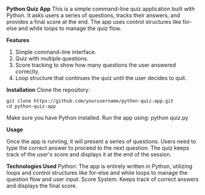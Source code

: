 **Python Quiz App**
This is a simple command-line quiz application built with Python. It asks users a series of questions, tracks their answers, and provides a final score at the end. The app uses control structures like for-else and while loops to manage the quiz flow.

**Features**

1. Simple command-line interface.
2. Quiz with multiple questions.
3. Score tracking to show how many questions the user answered correctly.
4. Loop structure that continues the quiz until the user decides to quit.


**Installation**
Clone the repository:

    git clone https://github.com/yourusername/python-quiz-app.git
    cd python-quiz-app


Make sure you have Python installed. Run the app using:
    python quiz.py


**Usage**


Once the app is running, it will present a series of questions. Users need to type the correct answer to proceed to the next question. The quiz keeps track of the user's score and displays it at the end of the session.


**Technologies Used**
Python: The app is entirely written in Python, utilizing loops and control structures like for-else and while loops to manage the question flow and user input.
Score System: Keeps track of correct answers and displays the final score.
